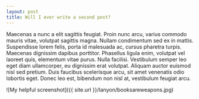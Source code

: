 ```yaml
---
layout: post
title: Will I ever write a second post?
---
```


Maecenas a nunc a elit sagittis feugiat. Proin nunc arcu, varius commodo mauris vitae, volutpat sagittis magna. Nullam condimentum sed ex in mattis. Suspendisse lorem felis, porta id malesuada ac, cursus pharetra turpis. Maecenas dignissim dapibus porttitor. Phasellus ligula enim, volutpat vel laoreet quis, elementum vitae purus. Nulla facilisi. Vestibulum semper leo eget diam ullamcorper, eu dignissim erat volutpat. Aliquam auctor euismod nisl sed pretium. Duis faucibus scelerisque arcu, sit amet venenatis odio lobortis eget. Donec leo est, bibendum non nisl at, vestibulum feugiat arcu. 

 ![My helpful screenshot]({{ site.url }}/lanyon/booksareweapons.jpg)


